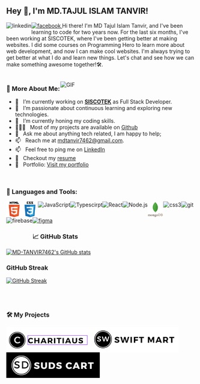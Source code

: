 ## Hey 👋, I'm MD.TAJUL ISLAM TANVIR!
<a href='https://www.linkedin.com/in/md-tajul-islam-tanvir-531682278/'><img align='left' alt="linkedin" src="https://raw.githubusercontent.com/rahul-jha98/rahul-jha98/561d474902b59c7429ec22bb73e225696c27b202/assets/linkedin.svg" height='18px'/></a>
  <a href="https://www.facebook.com/md.taijul.986/" target="_blank" rel="noopener noreferrer">
    <img src="https://raw.githubusercontent.com/rahuldkjain/github-profile-readme-generator/master/src/images/icons/Social/facebook.svg" alt="facebook" height='18px' />
  </a>
Hi there! I'm MD Tajul Islam Tanvir, and I've been learning to code for two years now. For the last six months, I've been working at SISCOTEK, where I've been getting better at making websites. I did some courses on Programming Hero to learn more about web development, and now I can make cool websites. I'm always trying to get better at what I do and learn new things. Let's chat and see how we can make something awesome together!🛠️.
<br/>
<br/>

<img align="right" alt="GIF" src="https://raw.githubusercontent.com/rahul-jha98/rahul-jha98/main/techstack.gif" width="360px"/>
  
### 🧐 More About Me:

- 🔭 &nbsp; I’m currently working on **[SISCOTEK](https://siscotek.com/)** as Full Stack Developer.
- 👀 &nbsp; I’m passionate about continuous learning and exploring new technologies.
- 🌱 &nbsp; I’m currently honing my coding skills. 
- 👨🏻‍💻 &nbsp; Most of my projects are available on [Github](https://github.com/MD-TANVIR7462?tab=repositories)
- 💬 &nbsp; Ask me about anything tech related, I am happy to help;
- 📫 &nbsp; Reach me at mdtanvir7462@gmail.com.
- 📫 &nbsp; Feel free to ping me on [LinkedIn](https://www.linkedin.com/in/md-tajul-islam-tanvir-531682278/)
- 📝 &nbsp; Checkout my [resume](https://drive.google.com/file/d/1f8eXEB7NzP9-uXosEdq_yUnbS49pBCjj/view?usp=drive_link)
- 👀 &nbsp; Portfolio: [Visit my portfolio](https://tajulislam.netlify.app/)

<br>

### 🔨 Languages and Tools:


<a href="https://firebase.google.com/" target="_blank">  <img align="left" src="https://raw.githubusercontent.com/devicons/devicon/master/icons/html5/html5-original-wordmark.svg" alt="HTML5" height ="42px"/> </a>
<a href="" target="_blank">  <img align="left" src="https://raw.githubusercontent.com/devicons/devicon/master/icons/css3/css3-original-wordmark.svg" alt="css3" height ="42px"/> </a>
<a href="https://developer.mozilla.org/en-US/docs/Web/JavaScript" target="_blank"> <img align="left" alt="JavaScript" height ="42px"  src="https://raw.githubusercontent.com/rahul-jha98/github_readme_icons/main/language_and_tools/square/javascript/javascript.svg"> </a>
<a href="https://www.typescriptlang.org/" target="_blank"><img align="left" alt="Typescirpt" height ="42px" src="https://raw.githubusercontent.com/rahul-jha98/github_readme_icons/main/language_and_tools/square/typescript/typescript.svg"></a>
<a href="https://reactjs.org/" target="_blank"> <img align="left" alt="React" height ="42px" src="https://raw.githubusercontent.com/rahul-jha98/github_readme_icons/main/language_and_tools/square/react/react.svg"></a>
<a href="https://nodejs.org" target="_blank"><img align="left" alt="Node.js" height ="42px" src="https://raw.githubusercontent.com/rahul-jha98/github_readme_icons/main/language_and_tools/square/node/node.svg"></a>
<a href="" target="_blank">  <img align="left" src="https://raw.githubusercontent.com/devicons/devicon/master/icons/mongodb/mongodb-original-wordmark.svg" alt="css3" height ="42px"/> </a>
<a href="" target="_blank">  <img align="left" src="https://profilinator.rishav.dev/skills-assets/redux-original.svg" alt="css3" height ="42px"/> </a>
<a href="https://git-scm.com/" target="_blank"> <img src="https://raw.githubusercontent.com/rahul-jha98/github_readme_icons/main/language_and_tools/square/git-scm/git-scm.svg" align="left" alt="git" height='42px'/> </a>
<a href="https://www.figma.com/" target="_blank"> <img src="https://raw.githubusercontent.com/rahul-jha98/github_readme_icons/main/language_and_tools/square/figma/figma.svg" alt="figma" height='42px'/> </a>
<a href="https://firebase.google.com/" target="_blank"> <img align="left" src="https://raw.githubusercontent.com/rahul-jha98/github_readme_icons/main/language_and_tools/square/firebase/firebase.svg" alt="firebase" height ="42px"/> </a>
<br>

### 📈 GitHub Stats 

[![MD-TANVIR7462's GitHub stats](https://github-readme-stats.vercel.app/api?username=MD-TANVIR7462&theme=dark&show_icons=true)](https://github.com/MD-TANVIR7462)


### GitHub Streak

[![GitHub Streak](https://github-readme-streak-stats.herokuapp.com?user=MD-TANVIR7462&theme=dark)](https://git.io/streak-stats)


<br/>
<br>

### 🛠️ My Projects
<a href="https://github.com/MD-TANVIR7462/Charitious_Client" target="_blank"> <img alt="artistify" src="./projects/Charitiaus.png" height="68" align="left"> </a>
<a href="https://github.com/MD-TANVIR7462/Economic-project-client" target="_blank"> <img alt="sheetsdatabase" src="./projects/Swift_mart.png"  height="68" align="left"> </a>
<a href="https://github.com/MD-TANVIR7462/SudsCart_client" target="_blank"> <img alt="readmeicons" src="./projects/Sudscart.png" height="68" align="left"> </a>
